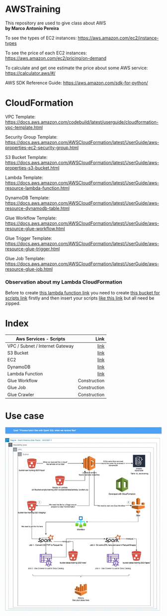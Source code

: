 # AWSTraining
This repository are used to give class about AWS
<br><b>by Marco Antonio Pereira</b>

To see the types of EC2 instances:
https://aws.amazon.com/ec2/instance-types

To see the price of each EC2 instances:
https://aws.amazon.com/ec2/pricing/on-demand

To calculate and get one estimate the price about some AWS service:
https://calculator.aws/#/

AWS SDK Reference Guide:
https://aws.amazon.com/sdk-for-python/


# CloudFormation
VPC Template: https://docs.aws.amazon.com/codebuild/latest/userguide/cloudformation-vpc-template.html

Security Group Template: https://docs.aws.amazon.com/AWSCloudFormation/latest/UserGuide/aws-properties-ec2-security-group.html

S3 Bucket Template: https://docs.aws.amazon.com/AWSCloudFormation/latest/UserGuide/aws-properties-s3-bucket.html

Lambda Template: https://docs.aws.amazon.com/AWSCloudFormation/latest/UserGuide/aws-resource-lambda-function.html

DynamoDB Template: https://docs.aws.amazon.com/AWSCloudFormation/latest/UserGuide/aws-resource-dynamodb-table.html

Glue Workflow Template: https://docs.aws.amazon.com/AWSCloudFormation/latest/UserGuide/aws-resource-glue-workflow.html

Glue Trigger Template: https://docs.aws.amazon.com/AWSCloudFormation/latest/UserGuide/aws-resource-glue-trigger.html

Glue Job Template: https://docs.aws.amazon.com/AWSCloudFormation/latest/UserGuide/aws-resource-glue-job.html


### Observation about my Lambda CloudFormation
Before to create [this lambda function link](https://github.com/MarcoAP/AWSTraining/blob/main/CloudFormation/Lambda/lambdaWithBucketNotification.yml) you need to create [this bucket for scripts link](https://github.com/MarcoAP/AWSTraining/blob/main/CloudFormation/S3/bucketArchiveAndBucketScripts.yml) firstly and then insert your scripts [like this link](https://github.com/MarcoAP/AWSTraining/tree/main/CloudFormation/Lambda/scripts/lambda) but all need be zipped.


# Index
| Aws Services - Scripts  | Link |
| ------------- |-------------:| 
| VPC / Subnet / Internet Gateway | [link](https://github.com/MarcoAP/AWSTraining/tree/main/CloudFormation/Network) |
| S3 Bucket | [link](https://github.com/MarcoAP/AWSTraining/tree/main/CloudFormation/S3) |
| EC2 | [link](https://github.com/MarcoAP/AWSTraining/tree/main/CloudFormation/EC2) |
| DynamoDB | [link](https://github.com/MarcoAP/AWSTraining/tree/main/CloudFormation/DynamoDB) |
| Lambda Function | [link](https://github.com/MarcoAP/AWSTraining/tree/main/CloudFormation/Lambda) |
| Glue Workflow | Construction |
| Glue Job | Construction |
| Glue Crawler | Construction |

# Use case
![plot](./html/img/Exercise1.jpg)
